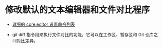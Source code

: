 # 修改默认的文本编辑器和文件对比程序

- [详细的 core.editor 设置命令列表](https://git-scm.com/book/en/v2/Appendix-C%3A-Git-Commands-Setup-and-Config)

- git diff 指令用来执行文件对比的功能，它可以在工作区、暂存区和 Git 仓库之间对比差异。


